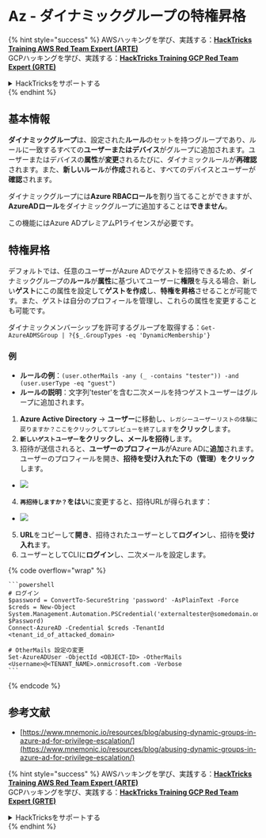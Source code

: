 # Az - ダイナミックグループの特権昇格

{% hint style="success" %}
AWSハッキングを学び、実践する：<img src="../../../.gitbook/assets/image (1).png" alt="" data-size="line">[**HackTricks Training AWS Red Team Expert (ARTE)**](https://training.hacktricks.xyz/courses/arte)<img src="../../../.gitbook/assets/image (1).png" alt="" data-size="line">\
GCPハッキングを学び、実践する：<img src="../../../.gitbook/assets/image (2).png" alt="" data-size="line">[**HackTricks Training GCP Red Team Expert (GRTE)**<img src="../../../.gitbook/assets/image (2).png" alt="" data-size="line">](https://training.hacktricks.xyz/courses/grte)

<details>

<summary>HackTricksをサポートする</summary>

* [**サブスクリプションプラン**](https://github.com/sponsors/carlospolop)を確認してください！
* **💬 [**Discordグループ**](https://discord.gg/hRep4RUj7f)または[**Telegramグループ**](https://t.me/peass)に参加するか、**Twitter** 🐦 [**@hacktricks\_live**](https://twitter.com/hacktricks\_live)**をフォローしてください。**
* **ハッキングのトリックを共有するには、[**HackTricks**](https://github.com/carlospolop/hacktricks)および[**HackTricks Cloud**](https://github.com/carlospolop/hacktricks-cloud)のGitHubリポジトリにPRを提出してください。**

</details>
{% endhint %}

## 基本情報

**ダイナミックグループ**は、設定された**ルール**のセットを持つグループであり、ルールに一致するすべての**ユーザーまたはデバイス**がグループに追加されます。ユーザーまたはデバイスの**属性**が**変更**されるたびに、ダイナミックルールが**再確認**されます。また、**新しいルール**が**作成**されると、すべてのデバイスとユーザーが**確認**されます。

ダイナミックグループには**Azure RBACロール**を割り当てることができますが、**AzureADロール**をダイナミックグループに追加することは**できません**。

この機能にはAzure ADプレミアムP1ライセンスが必要です。

## 特権昇格

デフォルトでは、任意のユーザーがAzure ADでゲストを招待できるため、ダイナミックグループの**ルール**が**属性**に基づいてユーザーに**権限**を与える場合、新しい**ゲスト**にこの属性を設定して**ゲストを作成**し、**特権を昇格**させることが可能です。また、ゲストは自分のプロフィールを管理し、これらの属性を変更することも可能です。

ダイナミックメンバーシップを許可するグループを取得する：`Get-AzureADMSGroup | ?{$_.GroupTypes -eq 'DynamicMembership'}`

### 例

* **ルールの例**：`(user.otherMails -any (_ -contains "tester")) -and (user.userType -eq "guest")`
* **ルールの説明**：文字列'tester'を含む二次メールを持つゲストユーザーはグループに追加されます。

1. **Azure Active Directory** -> **ユーザー**に移動し、`レガシーユーザーリストの体験に戻りますか？ここをクリックしてプレビューを終了します`を**クリック**します。
2. **`新しいゲストユーザー`**をクリックし、メールを**招待**します。
3. 招待が送信されると、**ユーザーのプロフィール**がAzure ADに**追加**されます。ユーザーのプロフィールを開き、**招待を受け入れた下の（管理）をクリック**します。
* ![](<../../../.gitbook/assets/image (281).png>)
4. **`再招待しますか？`**を**はい**に変更すると、招待URLが得られます：
* ![](<../../../.gitbook/assets/image (205).png>)
5. **URL**をコピーして**開き**、招待されたユーザーとして**ログイン**し、招待を**受け入れ**ます。
6. ユーザーとしてCLIに**ログイン**し、二次メールを設定します。

{% code overflow="wrap" %}
````
```powershell
# ログイン
$password = ConvertTo-SecureString 'password' -AsPlainText -Force
$creds = New-Object
System.Management.Automation.PSCredential('externaltester@somedomain.onmicrosoft.com', $Password)
Connect-AzureAD -Credential $creds -TenantId <tenant_id_of_attacked_domain>

# OtherMails 設定の変更
Set-AzureADUser -ObjectId <OBJECT-ID> -OtherMails <Username>@<TENANT_NAME>.onmicrosoft.com -Verbose
```
````
{% endcode %}

## 参考文献

* [https://www.mnemonic.io/resources/blog/abusing-dynamic-groups-in-azure-ad-for-privilege-escalation/](https://www.mnemonic.io/resources/blog/abusing-dynamic-groups-in-azure-ad-for-privilege-escalation/)

{% hint style="success" %}
AWSハッキングを学び、実践する：<img src="../../../.gitbook/assets/image (1).png" alt="" data-size="line">[**HackTricks Training AWS Red Team Expert (ARTE)**](https://training.hacktricks.xyz/courses/arte)<img src="../../../.gitbook/assets/image (1).png" alt="" data-size="line">\
GCPハッキングを学び、実践する：<img src="../../../.gitbook/assets/image (2).png" alt="" data-size="line">[**HackTricks Training GCP Red Team Expert (GRTE)**<img src="../../../.gitbook/assets/image (2).png" alt="" data-size="line">](https://training.hacktricks.xyz/courses/grte)

<details>

<summary>HackTricksをサポートする</summary>

* [**サブスクリプションプラン**](https://github.com/sponsors/carlospolop)を確認してください！
* **💬 [**Discordグループ**](https://discord.gg/hRep4RUj7f)または[**Telegramグループ**](https://t.me/peass)に参加するか、**Twitter** 🐦 [**@hacktricks\_live**](https://twitter.com/hacktricks\_live)**をフォローしてください。**
* **ハッキングのトリックを共有するには、[**HackTricks**](https://github.com/carlospolop/hacktricks)と[**HackTricks Cloud**](https://github.com/carlospolop/hacktricks-cloud)のGitHubリポジトリにPRを送信してください。**

</details>
{% endhint %}
